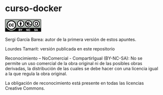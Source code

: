 # curso-docker
![imagen licencia](/imagenes/licencia.png)

Sergi García Barea: autor de la primera versión de estos apuntes.

Lourdes Tamarit: versión publicada en este repositorio

Reconocimiento – NoComercial - CompartirIgual (BY-NC-SA): No se permite un uso comercial de la obra original ni de las posibles obras derivadas, la distribución de las cuales se debe hacer con una licencia igual a la que regula la obra original.

La obligación de reconocimiento está presente en todas las licencias Creative Commons.
